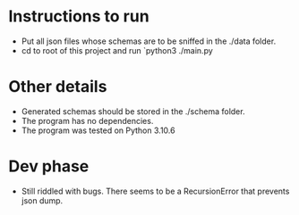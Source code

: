# Instructions to run
- Put all json files whose schemas are to be sniffed in the ./data folder.
- cd to root of this project and run `python3 ./main.py

# Other details
- Generated schemas should be stored in the ./schema folder.
- The program has no dependencies.
- The program was tested on Python 3.10.6

# Dev phase
- Still riddled with bugs. There seems to be a RecursionError that prevents json dump.
